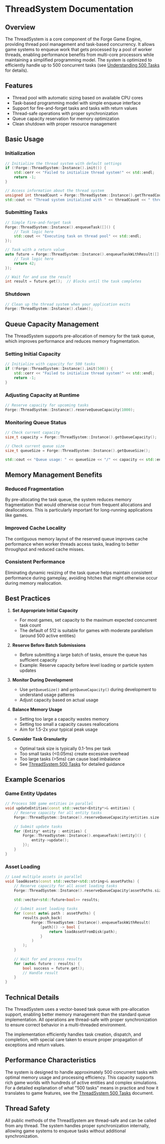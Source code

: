 # ThreadSystem Documentation

## Overview

The ThreadSystem is a core component of the Forge Game Engine, providing thread pool management and task-based concurrency. It allows game systems to enqueue work that gets processed by a pool of worker threads, enabling performance benefits from multi-core processors while maintaining a simplified programming model. The system is optimized to efficiently handle up to 500 concurrent tasks (see [Understanding 500 Tasks](ThreadSystem_500Tasks.md) for details).

## Features

- Thread pool with automatic sizing based on available CPU cores
- Task-based programming model with simple enqueue interface
- Support for fire-and-forget tasks and tasks with return values
- Thread-safe operations with proper synchronization
- Queue capacity reservation for memory optimization
- Clean shutdown with proper resource management

## Basic Usage

### Initialization

```cpp
// Initialize the thread system with default settings
if (!Forge::ThreadSystem::Instance().init()) {
    std::cerr << "Failed to initialize thread system!" << std::endl;
    return -1;
}

// Access information about the thread system
unsigned int threadCount = Forge::ThreadSystem::Instance().getThreadCount();
std::cout << "Thread system initialized with " << threadCount << " threads" << std::endl;
```

### Submitting Tasks

```cpp
// Simple fire-and-forget task
Forge::ThreadSystem::Instance().enqueueTask([]() {
    // Task logic here
    std::cout << "Executing task on thread pool" << std::endl;
});

// Task with a return value
auto future = Forge::ThreadSystem::Instance().enqueueTaskWithResult([]() -> int {
    // Task logic here
    return 42;
});

// Wait for and use the result
int result = future.get();  // Blocks until the task completes
```

### Shutdown

```cpp
// Clean up the thread system when your application exits
Forge::ThreadSystem::Instance().clean();
```

## Queue Capacity Management

The ThreadSystem supports pre-allocation of memory for the task queue, which improves performance and reduces memory fragmentation.

### Setting Initial Capacity

```cpp
// Initialize with capacity for 500 tasks
if (!Forge::ThreadSystem::Instance().init(500)) {
    std::cerr << "Failed to initialize thread system!" << std::endl;
    return -1;
}
```

### Adjusting Capacity at Runtime

```cpp
// Reserve capacity for upcoming tasks
Forge::ThreadSystem::Instance().reserveQueueCapacity(1000);
```

### Monitoring Queue Status

```cpp
// Check current capacity
size_t capacity = Forge::ThreadSystem::Instance().getQueueCapacity();

// Check current queue size
size_t queueSize = Forge::ThreadSystem::Instance().getQueueSize();

std::cout << "Queue usage: " << queueSize << "/" << capacity << std::endl;
```

## Memory Management Benefits

### Reduced Fragmentation

By pre-allocating the task queue, the system reduces memory fragmentation that would otherwise occur from frequent allocations and deallocations. This is particularly important for long-running applications like games.

### Improved Cache Locality

The contiguous memory layout of the reserved queue improves cache performance when worker threads access tasks, leading to better throughput and reduced cache misses.

### Consistent Performance

Eliminating dynamic resizing of the task queue helps maintain consistent performance during gameplay, avoiding hitches that might otherwise occur during memory reallocation.

## Best Practices

1. **Set Appropriate Initial Capacity**
   - For most games, set capacity to the maximum expected concurrent task count
   - The default of 512 is suitable for games with moderate parallelism (around 500 active entities)

2. **Reserve Before Batch Submissions**
   - Before submitting a large batch of tasks, ensure the queue has sufficient capacity
   - Example: Reserve capacity before level loading or particle system updates

3. **Monitor During Development**
   - Use `getQueueSize()` and `getQueueCapacity()` during development to understand usage patterns
   - Adjust capacity based on actual usage

4. **Balance Memory Usage**
   - Setting too large a capacity wastes memory
   - Setting too small a capacity causes reallocations
   - Aim for 1.5-2x your typical peak usage

5. **Consider Task Granularity**
   - Optimal task size is typically 0.1-1ms per task
   - Too small tasks (<0.05ms) create excessive overhead
   - Too large tasks (>5ms) can cause load imbalance
   - See [ThreadSystem 500 Tasks](ThreadSystem_500Tasks.md) for detailed guidance

## Example Scenarios

### Game Entity Updates

```cpp
// Process 500 game entities in parallel
void updateEntities(const std::vector<Entity*>& entities) {
    // Reserve capacity for all entity tasks
    Forge::ThreadSystem::Instance().reserveQueueCapacity(entities.size());
    
    // Submit update tasks
    for (Entity* entity : entities) {
        Forge::ThreadSystem::Instance().enqueueTask([entity]() {
            entity->update();
        });
    }
}
```

### Asset Loading

```cpp
// Load multiple assets in parallel
void loadAssets(const std::vector<std::string>& assetPaths) {
    // Reserve capacity for all asset loading tasks
    Forge::ThreadSystem::Instance().reserveQueueCapacity(assetPaths.size());
    
    std::vector<std::future<bool>> results;
    
    // Submit asset loading tasks
    for (const auto& path : assetPaths) {
        results.push_back(
            Forge::ThreadSystem::Instance().enqueueTaskWithResult(
                [path]() -> bool {
                    return loadAssetFromDisk(path);
                }
            )
        );
    }
    
    // Wait for and process results
    for (auto& future : results) {
        bool success = future.get();
        // Handle result
    }
}
```

## Technical Details

The ThreadSystem uses a vector-based task queue with pre-allocation support, enabling better memory management than the standard queue implementation. All operations are thread-safe with proper synchronization to ensure correct behavior in a multi-threaded environment.

The implementation efficiently handles task creation, dispatch, and completion, with special care taken to ensure proper propagation of exceptions and return values.

## Performance Characteristics

The system is designed to handle approximately 500 concurrent tasks with optimal memory usage and processing efficiency. This capacity supports rich game worlds with hundreds of active entities and complex simulations. For a detailed explanation of what "500 tasks" means in practice and how it translates to game features, see the [ThreadSystem 500 Tasks](ThreadSystem_500Tasks.md) document.

## Thread Safety

All public methods of the ThreadSystem are thread-safe and can be called from any thread. The system handles proper synchronization internally, allowing game systems to enqueue tasks without additional synchronization.